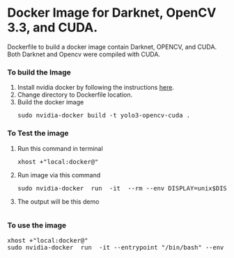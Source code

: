 # Docker Image for Darknet, OpenCV 3.3, and CUDA.

Dockerfile to build a docker image contain Darknet, OPENCV, and CUDA. Both Darknet and Opencv were compiled with CUDA.

### To build the Image 
<ol>

<li>Install nvidia docker by following the instructions <a href="https://github.com/NVIDIA/nvidia-docker/blob/master/README.md">here</a>.</li>
<li>Change directory to Dockerfile location.</li>
<li>Build the docker image  <pre>sudo nvidia-docker build -t yolo3-opencv-cuda .</pre></li>
</ol>

### To Test the image
<ol>
<li>Run this command in terminal <pre>xhost +"local:docker@"</pre></li>
<li>Run image via this command <pre>sudo nvidia-docker  run  -it  --rm --env DISPLAY=unix$DISPLAY  -v /tmp/.X11-unix:/tmp/.X11-unix yolo3-opencv-cuda</pre></li>
<li>The output will be this demo</li></ol>
<p align="center"><img src="https://github.com/tahaemara/yolo-custom-object-detector/blob/master/docker/test%20output.png?raw=true" alt="" data-canonical-src="https://github.com/tahaemara/yolo-custom-object-detector/blob/master/docker/test%20output.png?raw=true" /></p>

### To use the image 

<pre>xhost +"local:docker@"
sudo nvidia-docker  run  -it --entrypoint "/bin/bash" --env DISPLAY=$DISPLAY  -v /tmp/.X11-unix:/tmp/.X11-unix yolo3-opencv-cuda</pre>
